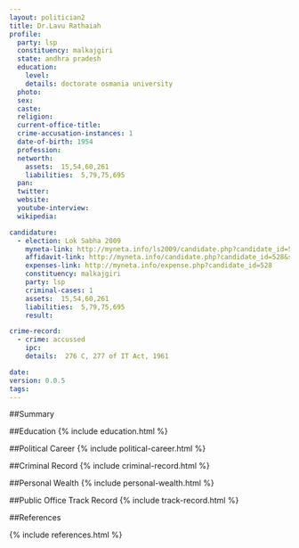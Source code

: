 ```yaml
---
layout: politician2
title: Dr.Lavu Rathaiah
profile: 
  party: lsp
  constituency: malkajgiri
  state: andhra pradesh
  education: 
    level: 
    details: doctorate osmania university
  photo: 
  sex: 
  caste: 
  religion: 
  current-office-title: 
  crime-accusation-instances: 1
  date-of-birth: 1954
  profession: 
  networth: 
    assets:  15,54,60,261
    liabilities:  5,79,75,695
  pan: 
  twitter: 
  website: 
  youtube-interview: 
  wikipedia: 

candidature: 
  - election: Lok Sabha 2009
    myneta-link: http://myneta.info/ls2009/candidate.php?candidate_id=528
    affidavit-link: http://myneta.info/candidate.php?candidate_id=528&scan=original
    expenses-link: http://myneta.info/expense.php?candidate_id=528
    constituency: malkajgiri 
    party: lsp
    criminal-cases: 1
    assets:  15,54,60,261
    liabilities:  5,79,75,695
    result:  

crime-record: 
  - crime: accussed
    ipc: 
    details:  276 C, 277 of IT Act, 1961  

date: 
version: 0.0.5
tags: 
---
```

##Summary


##Education
{% include education.html %}


##Political Career
{% include political-career.html %}


##Criminal Record
{% include criminal-record.html %}


##Personal Wealth
{% include personal-wealth.html %}


##Public Office Track Record
{% include track-record.html %}


##References


{% include references.html %}